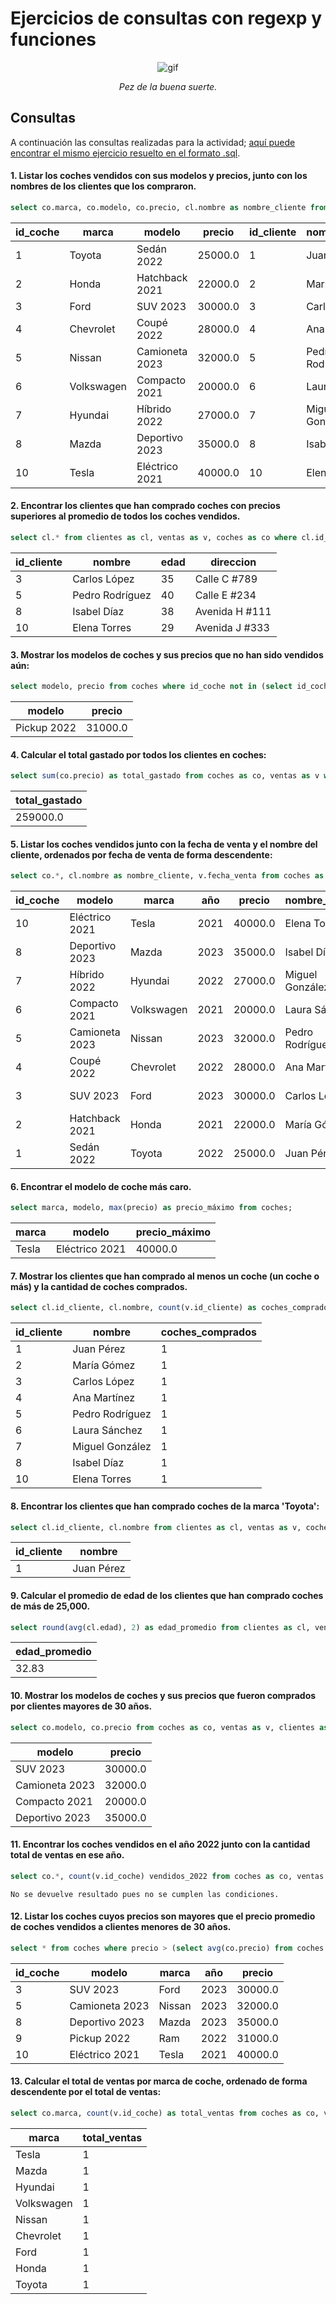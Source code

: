 # Ejercicios de consultas con regexp y funciones

<div align=center>
    
![gif](https://www.gifmaniacos.es/wp-content/uploads/2019/04/peces-gif-gifmaniacos.es-15.gif)

*Pez de la buena suerte.*

</div>

## Consultas

A continuación las consultas realizadas para la actividad; [aquí puede encontrar el mismo ejercicio resuelto en el formato .sql](consultas-bbdd.sql).

#### 1. Listar los coches vendidos con sus modelos y precios, junto con los nombres de los clientes que los compraron.

```sql
select co.marca, co.modelo, co.precio, cl.nombre as nombre_cliente from coches as co, clientes as cl, ventas as v where co.id_coche = v.id_coche and cl.id_cliente = v.id_cliente;
```
| id_coche |   marca    |     modelo     | precio  | id_cliente | nombre_cliente  |
|----------|------------|----------------|---------|------------|-----------------|
| 1        | Toyota     | Sedán 2022     | 25000.0 | 1          | Juan Pérez      |
| 2        | Honda      | Hatchback 2021 | 22000.0 | 2          | María Gómez     |
| 3        | Ford       | SUV 2023       | 30000.0 | 3          | Carlos López    |
| 4        | Chevrolet  | Coupé 2022     | 28000.0 | 4          | Ana Martínez    |
| 5        | Nissan     | Camioneta 2023 | 32000.0 | 5          | Pedro Rodríguez |
| 6        | Volkswagen | Compacto 2021  | 20000.0 | 6          | Laura Sánchez   |
| 7        | Hyundai    | Híbrido 2022   | 27000.0 | 7          | Miguel González |
| 8        | Mazda      | Deportivo 2023 | 35000.0 | 8          | Isabel Díaz     |
| 10       | Tesla      | Eléctrico 2021 | 40000.0 | 10         | Elena Torres    |

#### 2. Encontrar los clientes que han comprado coches con precios superiores al promedio de todos los coches vendidos.

```sql
select cl.* from clientes as cl, ventas as v, coches as co where cl.id_cliente = v.id_cliente and co.id_coche = v.id_coche and co.precio > (select avg(precio) from coches);
```
| id_cliente |     nombre      | edad |   direccion    |
|------------|-----------------|------|----------------|
| 3          | Carlos López    | 35   | Calle C #789   |
| 5          | Pedro Rodríguez | 40   | Calle E #234   |
| 8          | Isabel Díaz     | 38   | Avenida H #111 |
| 10         | Elena Torres    | 29   | Avenida J #333 |


#### 3. Mostrar los modelos de coches y sus precios que no han sido vendidos aún:

```sql
select modelo, precio from coches where id_coche not in (select id_coche from ventas); 
```
|   modelo    | precio  |
|-------------|---------|
| Pickup 2022 | 31000.0 |


#### 4. Calcular el total gastado por todos los clientes en coches:

```sql
select sum(co.precio) as total_gastado from coches as co, ventas as v where co.id_coche = v.id_coche;
```
| total_gastado |
|---------------|
| 259000.0      |

#### 5. Listar los coches vendidos junto con la fecha de venta y el nombre del cliente, ordenados por fecha de venta de forma descendente:

```sql
select co.*, cl.nombre as nombre_cliente, v.fecha_venta from coches as co, clientes as cl, ventas as v where co.id_coche = v.id_coche and cl.id_cliente = v.id_cliente order by fecha_venta desc;
```
| id_coche |     modelo     |   marca    | año  | precio  | nombre_cliente  | fecha_venta |
|----------|----------------|------------|------|---------|-----------------|-------------|
| 10       | Eléctrico 2021 | Tesla      | 2021 | 40000.0 | Elena Torres    | 2023-10-05  |
| 8        | Deportivo 2023 | Mazda      | 2023 | 35000.0 | Isabel Díaz     | 2023-08-25  |
| 7        | Híbrido 2022   | Hyundai    | 2022 | 27000.0 | Miguel González | 2023-07-20  |
| 6        | Compacto 2021  | Volkswagen | 2021 | 20000.0 | Laura Sánchez   | 2023-06-15  |
| 5        | Camioneta 2023 | Nissan     | 2023 | 32000.0 | Pedro Rodríguez | 2023-05-05  |
| 4        | Coupé 2022     | Chevrolet  | 2022 | 28000.0 | Ana Martínez    | 2023-04-10  |
| 3        | SUV 2023       | Ford       | 2023 | 30000.0 | Carlos López    | 2023-03-25  |
| 2        | Hatchback 2021 | Honda      | 2021 | 22000.0 | María Gómez     | 2023-02-20  |
| 1        | Sedán 2022     | Toyota     | 2022 | 25000.0 | Juan Pérez      | 2023-01-15  |


#### 6. Encontrar el modelo de coche más caro.

```sql
select marca, modelo, max(precio) as precio_máximo from coches;
```
| marca |     modelo     | precio_máximo |
|-------|----------------|---------------|
| Tesla | Eléctrico 2021 | 40000.0       |

#### 7. Mostrar los clientes que han comprado al menos un coche (un coche o más) y la cantidad de coches comprados.

```sql
select cl.id_cliente, cl.nombre, count(v.id_cliente) as coches_comprados from clientes as cl, ventas as v where cl.id_cliente = v.id_cliente group by cl.id_cliente;
```
| id_cliente |     nombre      | coches_comprados |
|------------|-----------------|------------------|
| 1          | Juan Pérez      | 1                |
| 2          | María Gómez     | 1                |
| 3          | Carlos López    | 1                |
| 4          | Ana Martínez    | 1                |
| 5          | Pedro Rodríguez | 1                |
| 6          | Laura Sánchez   | 1                |
| 7          | Miguel González | 1                |
| 8          | Isabel Díaz     | 1                |
| 10         | Elena Torres    | 1                |


#### 8. Encontrar los clientes que han comprado coches de la marca 'Toyota':

```sql
select cl.id_cliente, cl.nombre from clientes as cl, ventas as v, coches as co where cl.id_cliente = v.id_cliente and co.id_coche = v.id_coche and co.marca = 'Toyota';
```
| id_cliente |   nombre   |
|------------|------------|
| 1          | Juan Pérez |


#### 9. Calcular el promedio de edad de los clientes que han comprado coches de más de 25,000.

```sql
select round(avg(cl.edad), 2) as edad_promedio from clientes as cl, ventas as v, coches as co where cl.id_cliente = v.id_cliente and co.id_coche = v.id_coche and co.precio > 25000;
```
| edad_promedio |
|---------------|
| 32.83         |


#### 10. Mostrar los modelos de coches y sus precios que fueron comprados por clientes mayores de 30 años.

```sql
select co.modelo, co.precio from coches as co, ventas as v, clientes as cl where co.id_coche = v.id_coche and cl.id_cliente = v.id_cliente and cl.edad > 30;
```
|     modelo     | precio  |
|----------------|---------|
| SUV 2023       | 30000.0 |
| Camioneta 2023 | 32000.0 |
| Compacto 2021  | 20000.0 |
| Deportivo 2023 | 35000.0 |


#### 11. Encontrar los coches vendidos en el año 2022 junto con la cantidad total de ventas en ese año.

```sql
select co.*, count(v.id_coche) vendidos_2022 from coches as co, ventas as v where co.id_coche = v.id_coche and v.fecha_venta regexp '2022-' group by co.id_coche;
```
    No se devuelve resultado pues no se cumplen las condiciones.


#### 12. Listar los coches cuyos precios son mayores que el precio promedio de coches vendidos a clientes menores de 30 años.

```sql
select * from coches where precio > (select avg(co.precio) from coches as co, ventas as v, clientes as cl where co.id_coche = v.id_coche and cl.id_cliente = v.id_cliente and cl.edad < 30);
```
| id_coche |     modelo     | marca  | año  | precio  |
|----------|----------------|--------|------|---------|
| 3        | SUV 2023       | Ford   | 2023 | 30000.0 |
| 5        | Camioneta 2023 | Nissan | 2023 | 32000.0 |
| 8        | Deportivo 2023 | Mazda  | 2023 | 35000.0 |
| 9        | Pickup 2022    | Ram    | 2022 | 31000.0 |
| 10       | Eléctrico 2021 | Tesla  | 2021 | 40000.0 |


#### 13. Calcular el total de ventas por marca de coche, ordenado de forma descendente por el total de ventas:

```sql
select co.marca, count(v.id_coche) as total_ventas from coches as co, ventas as v where v.id_coche = co.id_coche group by v.id_coche order by total_ventas desc;
```
|   marca    | total_ventas |
|------------|--------------|
| Tesla      | 1            |
| Mazda      | 1            |
| Hyundai    | 1            |
| Volkswagen | 1            |
| Nissan     | 1            |
| Chevrolet  | 1            |
| Ford       | 1            |
| Honda      | 1            |
| Toyota     | 1            |
